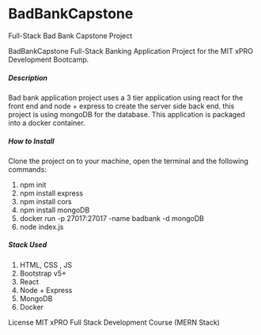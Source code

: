 # BadBankCapstone
Full-Stack Bad Bank Capstone Project

BadBankCapstone
Full-Stack Banking Application Project for the MIT xPRO Development Bootcamp.

<h5>Description</h5>

Bad bank application project uses a 3 tier application using react
for the front end and node + express to create the server side back end.
this project is using mongoDB for the database. This application is packaged into
a docker container.


<h5>How to Install</h5>
Clone the project on to your machine, open the terminal and the following commands:

1. npm init
2. npm install express
3. npm install cors
4. npm install mongoDB
5. docker run -p 27017:27017 -name badbank -d mongoDB
6. node index.js  


<h5>Stack Used</h5>

1. HTML, CSS , JS
2. Bootstrap v5+
3. React
4. Node + Express
5. MongoDB
6. Docker


License
MIT xPRO Full Stack Development Course (MERN Stack)

